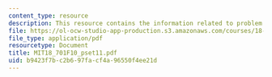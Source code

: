 ```yaml
---
content_type: resource
description: This resource contains the information related to problem set 11.
file: https://ol-ocw-studio-app-production.s3.amazonaws.com/courses/18-701-algebra-i-fall-2010/b9423f7bc2b697facf4a96550f4ee21d_MIT18_701F10_pset11.pdf
file_type: application/pdf
resourcetype: Document
title: MIT18_701F10_pset11.pdf
uid: b9423f7b-c2b6-97fa-cf4a-96550f4ee21d
---
```

